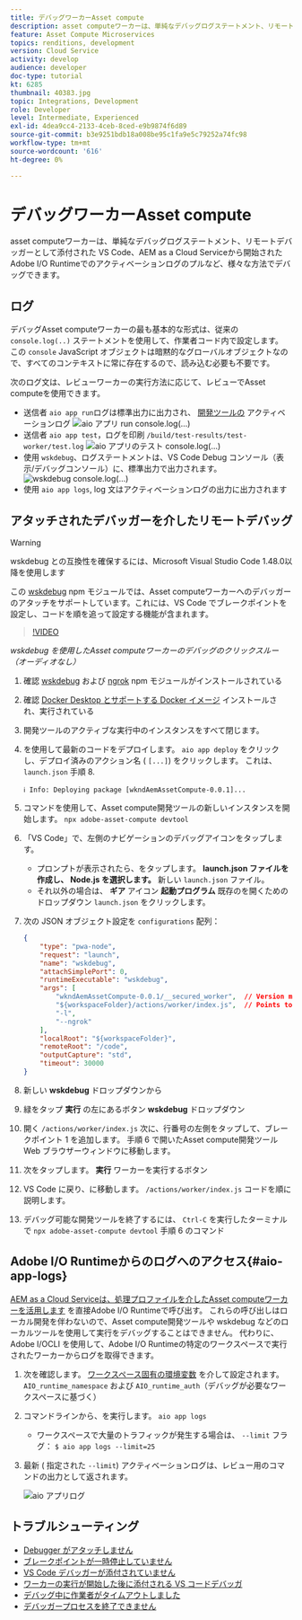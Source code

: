 ```yaml
---
title: デバッグワーカーAsset compute
description: asset computeワーカーは、単純なデバッグログステートメント、リモートデバッガーとして添付された VS Code、AEM as a Cloud Serviceから開始されたAdobe I/O Runtimeでのアクティベーションログのプルなど、様々な方法でデバッグできます。
feature: Asset Compute Microservices
topics: renditions, development
version: Cloud Service
activity: develop
audience: developer
doc-type: tutorial
kt: 6285
thumbnail: 40383.jpg
topic: Integrations, Development
role: Developer
level: Intermediate, Experienced
exl-id: 4dea9cc4-2133-4ceb-8ced-e9b9874f6d89
source-git-commit: b3e9251bdb18a008be95c1fa9e5c79252a74fc98
workflow-type: tm+mt
source-wordcount: '616'
ht-degree: 0%

---
```


# デバッグワーカーAsset compute

asset computeワーカーは、単純なデバッグログステートメント、リモートデバッガーとして添付された VS Code、AEM as a Cloud Serviceから開始されたAdobe I/O Runtimeでのアクティベーションログのプルなど、様々な方法でデバッグできます。

## ログ

デバッグAsset computeワーカーの最も基本的な形式は、従来の `console.log(..)` ステートメントを使用して、作業者コード内で設定します。 この `console` JavaScript オブジェクトは暗黙的なグローバルオブジェクトなので、すべてのコンテキストに常に存在するので、読み込む必要も不要です。

次のログ文は、レビューワーカーの実行方法に応じて、レビューでAsset computeを使用できます。

+ 送信者 `aio app run`ログは標準出力に出力され、 [開発ツールの](../develop/development-tool.md) アクティベーションログ
   ![aio アプリ run console.log(...)](./assets/debug/console-log__aio-app-run.png)
+ 送信者 `aio app test`，ログを印刷 `/build/test-results/test-worker/test.log`
   ![aio アプリのテスト console.log(...)](./assets/debug/console-log__aio-app-test.png)
+ 使用 `wskdebug`、ログステートメントは、VS Code Debug コンソール（表示/デバッグコンソール）に、標準出力で出力されます。
   ![wskdebug console.log(...)](./assets/debug/console-log__wskdebug.png)
+ 使用 `aio app logs`, log 文はアクティベーションログの出力に出力されます

## アタッチされたデバッガーを介したリモートデバッグ

>[!WARNING]
>
>wskdebug との互換性を確保するには、Microsoft Visual Studio Code 1.48.0以降を使用します

この [wskdebug](https://www.npmjs.com/package/@openwhisk/wskdebug) npm モジュールでは、Asset computeワーカーへのデバッガーのアタッチをサポートしています。これには、VS Code でブレークポイントを設定し、コードを順を追って設定する機能が含まれます。

>[!VIDEO](https://video.tv.adobe.com/v/40383?quality=12&learn=on)

_wskdebug を使用したAsset computeワーカーのデバッグのクリックスルー（オーディオなし）_

1. 確認 [wskdebug](../set-up/development-environment.md#wskdebug) および [ngrok](../set-up/development-environment.md#ngork) npm モジュールがインストールされている
1. 確認 [Docker Desktop とサポートする Docker イメージ](../set-up/development-environment.md#docker) インストールされ、実行されている
1. 開発ツールのアクティブな実行中のインスタンスをすべて閉じます。
1. を使用して最新のコードをデプロイします。 `aio app deploy`  をクリックし、デプロイ済みのアクション名 ( `[...]`) をクリックします。 これは、 `launch.json` 手順 8.

   ```
   ℹ Info: Deploying package [wkndAemAssetCompute-0.0.1]...
   ```


1. コマンドを使用して、Asset compute開発ツールの新しいインスタンスを開始します。 `npx adobe-asset-compute devtool`
1. 「VS Code」で、左側のナビゲーションのデバッグアイコンをタップします。
   + プロンプトが表示されたら、をタップします。 __launch.json ファイルを作成し、 Node.js を選択します。__ 新しい `launch.json` ファイル。
   + それ以外の場合は、 __ギア__ アイコン __起動プログラム__ 既存のを開くためのドロップダウン `launch.json` をクリックします。
1. 次の JSON オブジェクト設定を `configurations` 配列：

   ```json
   {
       "type": "pwa-node",
       "request": "launch",
       "name": "wskdebug",
       "attachSimplePort": 0,
       "runtimeExecutable": "wskdebug",
       "args": [
           "wkndAemAssetCompute-0.0.1/__secured_worker",  // Version must match your Asset Compute worker's version
           "${workspaceFolder}/actions/worker/index.js",  // Points to your worker
           "-l",
           "--ngrok"
       ],
       "localRoot": "${workspaceFolder}",
       "remoteRoot": "/code",
       "outputCapture": "std",
       "timeout": 30000
   }
   ```

1. 新しい __wskdebug__ ドロップダウンから
1. 緑をタップ __実行__ の左にあるボタン __wskdebug__ ドロップダウン
1. 開く `/actions/worker/index.js` 次に、行番号の左側をタップして、ブレークポイント 1 を追加します。 手順 6 で開いたAsset compute開発ツール Web ブラウザーウィンドウに移動します。
1. 次をタップします。 __実行__ ワーカーを実行するボタン
1. VS Code に戻り、に移動します。 `/actions/worker/index.js` コードを順に説明します。
1. デバッグ可能な開発ツールを終了するには、 `Ctrl-C` を実行したターミナルで `npx adobe-asset-compute devtool` 手順 6 のコマンド

## Adobe I/O Runtimeからのログへのアクセス{#aio-app-logs}

[AEM as a Cloud Serviceは、処理プロファイルを介したAsset computeワーカーを活用します](../deploy/processing-profiles.md) を直接Adobe I/O Runtimeで呼び出す。 これらの呼び出しはローカル開発を伴わないので、Asset compute開発ツールや wskdebug などのローカルツールを使用して実行をデバッグすることはできません。 代わりに、Adobe I/OCLI を使用して、Adobe I/O Runtimeの特定のワークスペースで実行されたワーカーからログを取得できます。

1. 次を確認します。 [ワークスペース固有の環境変数](../deploy/runtime.md) を介して設定されます。 `AIO_runtime_namespace` および `AIO_runtime_auth`（デバッグが必要なワークスペースに基づく）
1. コマンドラインから、を実行します。 `aio app logs`
   + ワークスペースで大量のトラフィックが発生する場合は、 `--limit` フラグ：
      `$ aio app logs --limit=25`
1. 最新 ( 指定された `--limit`) アクティベーションログは、レビュー用のコマンドの出力として返されます。

   ![aio アプリログ](./assets/debug/aio-app-logs.png)

## トラブルシューティング

+ [Debugger がアタッチしません](../troubleshooting.md#debugger-does-not-attach)
+ [ブレークポイントが一時停止していません](../troubleshooting.md#breakpoints-no-pausing)
+ [VS Code デバッガーが添付されていません](../troubleshooting.md#vs-code-debugger-not-attached)
+ [ワーカーの実行が開始した後に添付される VS コードデバッガ](../troubleshooting.md#vs-code-debugger-attached-after-worker-execution-began)
+ [デバッグ中に作業者がタイムアウトしました](../troubleshooting.md#worker-times-out-while-debugging)
+ [デバッガープロセスを終了できません](../troubleshooting.md#cannot-terminate-debugger-process)
